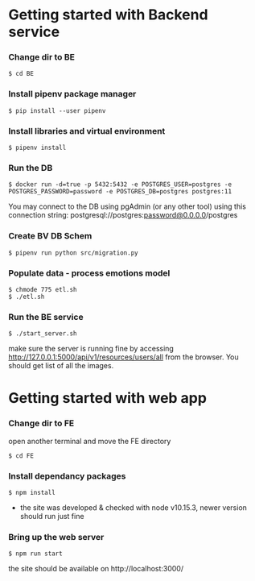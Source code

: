 

# Getting started with Backend service

### Change dir to BE
```console
$ cd BE 
```
### Install pipenv package manager
```console
$ pip install --user pipenv
```
### Install libraries and virtual environment
```console
$ pipenv install
```
### Run the DB
```console
$ docker run -d=true -p 5432:5432 -e POSTGRES_USER=postgres -e POSTGRES_PASSWORD=password -e POSTGRES_DB=postgres postgres:11
```
You may connect to the DB using pgAdmin (or any other tool) using this connection string: postgresql://postgres:password@0.0.0.0/postgres

### Create BV DB Schem
```console
$ pipenv run python src/migration.py
```

### Populate data - process emotions model

```console
$ chmode 775 etl.sh
$ ./etl.sh
```



### Run the BE service
```console
$ ./start_server.sh
```

make sure the server is running fine by accessing http://127.0.0.1:5000/api/v1/resources/users/all from the browser.
You should get list of all the images.



# Getting started with web app

### Change dir to FE
open another terminal and move the FE directory
```console
$ cd FE
```


### Install dependancy packages
```console
$ npm install
```
* the site was developed & checked with node v10.15.3, newer version should run just fine 



### Bring up the web server
```console
$ npm run start
```

the site should be available on http://localhost:3000/


